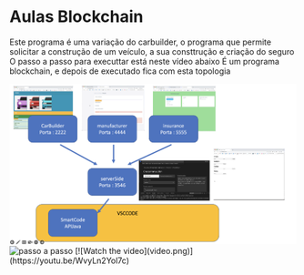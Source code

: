 # Aulas Blockchain 


Este programa é uma variação do carbuilder, o programa que permite solicitar a construção de um veículo, a sua consttrução e criação do seguro
O passo a passo para executtar está neste vídeo abaixo
É um programa blockchain, e depois de executado fica com esta topologia

<img alt="Topologia do programa" src="topologia.png">


<img  alt="passo a passo" src="https://youtu.be/WvyLn2Yol7c">
[![Watch the video](video.png)](https://youtu.be/WvyLn2Yol7c)
